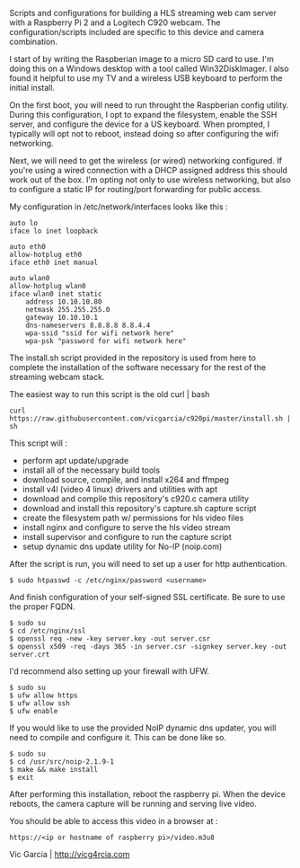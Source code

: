 Scripts and configurations for building a HLS streaming web cam server with
a Raspberry Pi 2 and a Logitech C920 webcam. The configuration/scripts included
are specific to this device and camera combination.

I start of by writing the Raspberian image to a micro SD card to use. I'm doing
this on a Windows desktop with a tool called Win32DiskImager. I also found it
helpful to use my TV and a wireless USB keyboard to perform the initial install.

On the first boot, you will need to run throught the Raspberian config utility.
During this configuration, I opt to expand the filesystem, enable the SSH server,
and configure the device for a US keyboard. When prompted, I typically will opt
not to reboot, instead doing so after configuring the wifi networking.

Next, we will need to get the wireless (or wired) networking configured.  If
you're using a wired connection with a DHCP assigned address this should work
out of the box.  I'm opting not only to use wireless networking, but also to
configure a static IP for routing/port forwarding for public access.

My configuration in /etc/network/interfaces looks like this :

    auto lo
    iface lo inet loopback

    auto eth0
    allow-hotplug eth0
    iface eth0 inet manual

    auto wlan0
    allow-hotplug wlan0
    iface wlan0 inet static
        address 10.10.10.80
        netmask 255.255.255.0
        gateway 10.10.10.1
        dns-nameservers 8.8.8.8 8.8.4.4
        wpa-ssid "ssid for wifi network here"
        wpa-psk "password for wifi network here"

The install.sh script provided in the repository is used from here to
complete the installation of the software necessary for the rest of the
streaming webcam stack.

The easiest way to run this script is the old curl | bash

    curl https://raw.githubusercontent.com/vicgarcia/c920pi/master/install.sh | sh

This script will :
* perform apt update/upgrade
* install all of the necessary build tools
* download source, compile, and install x264 and ffmpeg
* install v4l (video 4 linux) drivers and utilities with apt
* download and compile this repository's c920.c camera utility
* download and install this repository's capture.sh capture script
* create the filesystem path w/ permissions for hls video files
* install nginx and configure to serve the hls video stream
* install supervisor and configure to run the capture script
* setup dynamic dns update utility for No-IP (noip.com)


After the script is run, you will need to set up a user for http authentication.

    $ sudo htpasswd -c /etc/nginx/password <username>

And finish configuration of your self-signed SSL certificate. Be sure to use the proper FQDN.

    $ sudo su
    $ cd /etc/nginx/ssl
    $ openssl req -new -key server.key -out server.csr
    $ openssl x509 -req -days 365 -in server.csr -signkey server.key -out server.crt

I'd recommend also setting up your firewall with UFW.

    $ sudo su
    $ ufw allow https
    $ ufw allow ssh
    $ ufw enable

If you would like to use the provided NoIP dynamic dns updater, you will need
to compile and configure it.  This can be done like so.

    $ sudo su
    $ cd /usr/src/noip-2.1.9-1
    $ make && make install
    $ exit

After performing this installation, reboot the raspberry pi.  When the device
reboots, the camera capture will be running and serving live video.

You should be able to access this video in a browser at :

    https://<ip or hostname of raspberry pi>/video.m3u8


Vic Garcia | http://vicg4rcia.com
